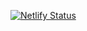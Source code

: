 
[![Netlify Status](https://api.netlify.com/api/v1/badges/45fd87d7-bda4-452b-b7a8-78ab902ee8af/deploy-status)](https://app.netlify.com/sites/dmlh-notesbc/deploys)
